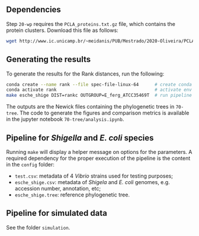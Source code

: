 ## Dependencies
Step `20-wp` requires the `PCLA_proteins.txt.gz` file, which contains the protein clusters.
Download this file as follows:
```bash
wget http://www.ic.unicamp.br/~meidanis/PUB/Mestrado/2020-Oliveira/PCLA_proteins.txt.gz && mv PCLA_proteins.txt.gz 20-wp
```

## Generating the results
To generate the results for the Rank distances, run the following:
```bash
conda create --name rank --file spec-file-linux-64      # create conda env from spec file
conda activate rank                                     # activate env
make esche_shige DIST=rankc OUTGROUP=E_ferg_ATCC35469T  # run pipeline for rank distances
```
The outputs are the Newick files containing the phylogenetic trees in `70-tree`.
The code to generate the figures and comparison metrics is available in the jupyter notebook `70-tree/analysis.ipynb`.

## Pipeline for *Shigella* and *E. coli* species
Running `make` will display a helper message on options for the parameters.
A required dependency for the proper execution of the pipeline is the content in the `config` folder:
- `test.csv`: metadata of 4 *Vibrio* strains used for testing purposes;
- `esche_shige.csv`: metadata of *Shigela* and *E. coli* genomes, e.g. accession number, annotation, etc;
- `esche_shige.tree`: reference phylogenetic tree.

## Pipeline for simulated data
See the folder `simulation`.
